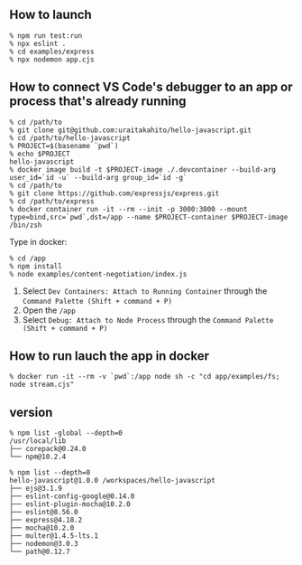 ## How to launch

```console
% npm run test:run
% npx eslint .
% cd examples/express
% npx nodemon app.cjs
```

## How to connect VS Code's debugger to an app or process that's already running

```console
% cd /path/to
% git clone git@github.com:uraitakahito/hello-javascript.git
% cd /path/to/hello-javascript
% PROJECT=$(basename `pwd`)
% echo $PROJECT
hello-javascript
% docker image build -t $PROJECT-image ./.devcontainer --build-arg user_id=`id -u` --build-arg group_id=`id -g`
% cd /path/to
% git clone https://github.com/expressjs/express.git
% cd /path/to/express
% docker container run -it --rm --init -p 3000:3000 --mount type=bind,src=`pwd`,dst=/app --name $PROJECT-container $PROJECT-image /bin/zsh
```

Type in docker:

```console
% cd /app
% npm install
% node examples/content-negotiation/index.js
```

1. Select `Dev Containers: Attach to Running Container` through the `Command Palette (Shift + command + P)`
2. Open the `/app`
3. Select `Debug: Attach to Node Process` through the `Command Palette (Shift + command + P)`

## How to run lauch the app in docker

```console
% docker run -it --rm -v `pwd`:/app node sh -c "cd app/examples/fs; node stream.cjs"
```

## version

```console
% npm list -global --depth=0
/usr/local/lib
├── corepack@0.24.0
└── npm@10.2.4

% npm list --depth=0
hello-javascript@1.0.0 /workspaces/hello-javascript
├── ejs@3.1.9
├── eslint-config-google@0.14.0
├── eslint-plugin-mocha@10.2.0
├── eslint@8.56.0
├── express@4.18.2
├── mocha@10.2.0
├── multer@1.4.5-lts.1
├── nodemon@3.0.3
└── path@0.12.7
```
